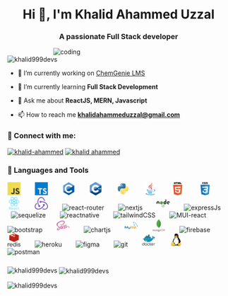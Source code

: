 <h1 align="center">Hi 👋, I'm Khalid Ahammed Uzzal</h1>
<h3 align="center">A passionate Full Stack developer</h3>
<img align="right" alt="coding" width="400" src="https://miro.medium.com/v2/resize:fit:1358/1*yw0TnheAGN-LPneDaTlaxw.gif"/>

<p align="left"> <img src="https://komarev.com/ghpvc/?username=khalid999devs&label=Profile%20views&color=0e75b6&style=flat" alt="khalid999devs" /> </p>

- 🔭 I’m currently working on [ChemGenie LMS](https://github.com/khalid999devs/eduPlatform)

- 🌱 I’m currently learning **Full Stack Development**

- 💬 Ask me about **ReactJS, MERN, Javascript**

- 📫 How to reach me **khalidahammeduzzal@gmail.com**

### 🔗 Connect with me:

<p align="left">
<a href="https://linkedin.com/in/khalid-ahammed" target="blank"><img align="center" src="https://raw.githubusercontent.com/rahuldkjain/github-profile-readme-generator/master/src/images/icons/Social/linked-in-alt.svg" alt="khalid-ahammed" width="40" /></a>
<a href="https://www.youtube.com/c/khalid ahammed" target="blank"><img align="center" src="https://raw.githubusercontent.com/rahuldkjain/github-profile-readme-generator/master/src/images/icons/Social/youtube.svg" alt="khalid ahammed" width="40" /></a>
</p>

<!--<h3 align="left">Languages and Tools:</h3> -->

### 🧰 Languages and Tools

<p align="left" style="margin-bottom:25px;">

<a href="https://developer.mozilla.org/en-US/docs/Web/JavaScript" target="_blank" rel="noreferrer" style="text-decoration:none;"> 
  <img src="https://raw.githubusercontent.com/devicons/devicon/master/icons/javascript/javascript-original.svg" alt="javascript" width="30px" style="margin-right:20px;" /> 
</a>&nbsp;
<a href="https://www.typescriptlang.org/" target="_blank" rel="noreferrer" style="text-decoration:none;"> 
  <img src="https://raw.githubusercontent.com/devicons/devicon/master/icons/typescript/typescript-original.svg" alt="typescript" width="30px" style="margin-right:20px;" /> 
</a>&nbsp;
<a href="https://www.cprogramming.com/" target="_blank" rel="noreferrer" style="text-decoration:none;"> 
  <img src="https://raw.githubusercontent.com/devicons/devicon/master/icons/c/c-original.svg" alt="c" width="30px" style="margin-right:20px;" /> 
</a>&nbsp;
<a href="https://www.w3schools.com/cpp/" target="_blank" rel="noreferrer" style="text-decoration:none;"> 
  <img src="https://raw.githubusercontent.com/devicons/devicon/master/icons/cplusplus/cplusplus-original.svg" alt="cplusplus" width="30px" style="margin-right:20px;" /> 
</a>&nbsp;
<a href="https://www.python.org" target="_blank" rel="noreferrer" style="text-decoration:none;"> 
  <img src="https://raw.githubusercontent.com/devicons/devicon/master/icons/python/python-original.svg" alt="python" width="30px" style="margin-right:20px;" /> 
</a>&nbsp;
<a href="https://www.java.com" target="_blank" rel="noreferrer" style="text-decoration:none;"> 
  <img src="https://raw.githubusercontent.com/devicons/devicon/master/icons/java/java-original.svg" alt="java" width="30px" style="margin-right:20px;" /> 
</a>&nbsp;
<a href="https://www.w3.org/html/" target="_blank" rel="noreferrer" style="text-decoration:none;"> 
  <img src="https://raw.githubusercontent.com/devicons/devicon/master/icons/html5/html5-original-wordmark.svg" alt="html5" width="30px" style="margin-right:20px;" /> 
</a>&nbsp;
<a href="https://www.w3schools.com/css/" target="_blank" rel="noreferrer" style="text-decoration:none;"> 
  <img src="https://raw.githubusercontent.com/devicons/devicon/master/icons/css3/css3-original-wordmark.svg" alt="css3" width="30px" style="margin-right:20px;" /> 
</a>&nbsp;
<a href="https://reactjs.org/" target="_blank" rel="noreferrer" style="text-decoration:none;"> 
  <img src="https://raw.githubusercontent.com/devicons/devicon/master/icons/react/react-original-wordmark.svg" alt="reactJs" width="30px" style="margin-right:20px;" /> 
</a>&nbsp;
<a href="https://redux.js.org" target="_blank" rel="noreferrer" style="text-decoration:none;"> 
  <img src="https://raw.githubusercontent.com/devicons/devicon/master/icons/redux/redux-original.svg" alt="redux" width="30px" style="margin-right:20px;" /> 
</a>&nbsp;
<a href="https://reactrouter.com/en/main" target="_blank" rel="noreferrer" style="text-decoration:none;"> 
  <img src="https://cdn.jsdelivr.net/gh/devicons/devicon@latest/icons/reactrouter/reactrouter-original.svg" alt="react-router" width="30px" style="margin-right:20px;" /> 
</a>&nbsp;
<a href="https://nextjs.org/" target="_blank" rel="noreferrer" style="text-decoration:none;"> 
  <img src="https://www.svgrepo.com/show/354113/nextjs-icon.svg" alt="nextjs" width="30px" style="margin-right:20px;" />
</a>&nbsp;
<a href="https://nodejs.org" target="_blank" rel="noreferrer" style="text-decoration:none;"> 
  <img src="https://raw.githubusercontent.com/devicons/devicon/master/icons/nodejs/nodejs-original-wordmark.svg" alt="nodejs" width="30px" style="margin-right:20px;" /> 
</a>&nbsp;
<a href="https://expressjs.com" target="_blank" rel="noreferrer" style="text-decoration:none;"> 
  <img src="https://w7.pngwing.com/pngs/925/447/png-transparent-express-js-node-js-javascript-mongodb-node-js-text-trademark-logo.png" alt="expressJs" width="30px" style="margin-right:20px;" /> 
</a>&nbsp;
<a href="https://sequelize.org" target="_blank" rel="noreferrer" style="text-decoration:none;"> 
  <img src="https://cdn.jsdelivr.net/gh/devicons/devicon@latest/icons/sequelize/sequelize-original.svg" alt="sequelize" width="30px" style="margin-right:20px;" /> 
</a>&nbsp;
<a href="https://reactnative.dev/" target="_blank" rel="noreferrer" style="text-decoration:none;"> 
  <img src="https://reactnative.dev/img/header_logo.svg" alt="reactnative" width="30px" style="margin-right:20px;" /> 
</a>&nbsp;
<a href="https://tailwindcss.com/" target="_blank" rel="noreferrer" style="text-decoration:none;"> 
  <img src="https://www.vectorlogo.zone/logos/tailwindcss/tailwindcss-icon.svg" alt="tailwindCSS" width="30px" style="margin-right:20px;" /> 
</a>&nbsp;
<a href="https://mui.com/" target="_blank" rel="noreferrer" style="text-decoration:none;"> 
  <img src="https://cdn.jsdelivr.net/gh/devicons/devicon@latest/icons/materialui/materialui-plain.svg" alt="MUI-react" width="30px" style="margin-right:20px;" /> 
</a>&nbsp;
<a href="https://getbootstrap.com/" target="_blank" rel="noreferrer" style="text-decoration:none;"> 
  <img src="https://cdn.jsdelivr.net/gh/devicons/devicon@latest/icons/bootstrap/bootstrap-original.svg" alt="bootstrap" width="30px" style="margin-right:20px;" /> 
</a>&nbsp;
<a href="https://sass-lang.com" target="_blank" rel="noreferrer" style="text-decoration:none;"> 
  <img src="https://raw.githubusercontent.com/devicons/devicon/master/icons/sass/sass-original.svg" alt="sass" width="30px" style="margin-right:20px;" /> 
</a>&nbsp;
<a href="https://www.chartjs.org" target="_blank" rel="noreferrer" style="text-decoration:none;"> 
  <img src="https://www.chartjs.org/media/logo-title.svg" alt="chartjs" width="30px" style="margin-right:20px;" /> 
</a>&nbsp;
<a href="https://www.mysql.com/" target="_blank" rel="noreferrer" style="text-decoration:none;"> 
  <img src="https://raw.githubusercontent.com/devicons/devicon/master/icons/mysql/mysql-original-wordmark.svg" alt="mysql" width="30px" style="margin-right:20px;" /> 
</a>&nbsp;
<a href="https://www.mongodb.com/" target="_blank" rel="noreferrer" style="text-decoration:none;"> 
  <img src="https://raw.githubusercontent.com/devicons/devicon/master/icons/mongodb/mongodb-original-wordmark.svg" alt="mongodb" width="30px" style="margin-right:20px;" /> 
</a>&nbsp;
<a href="https://firebase.google.com/" target="_blank" rel="noreferrer" style="text-decoration:none;"> 
  <img src="https://www.vectorlogo.zone/logos/firebase/firebase-icon.svg" alt="firebase" width="30px" style="margin-right:20px;" /> 
</a>&nbsp;
<a href="https://redis.io" target="_blank" rel="noreferrer" style="text-decoration:none;"> 
  <img src="https://raw.githubusercontent.com/devicons/devicon/master/icons/redis/redis-original-wordmark.svg" alt="redis" width="30px" style="margin-right:20px;" /> 
</a>&nbsp;
<a href="https://heroku.com" target="_blank" rel="noreferrer" style="text-decoration:none;"> 
  <img src="https://www.vectorlogo.zone/logos/heroku/heroku-icon.svg" alt="heroku" width="30px" style="margin-right:20px;" /> 
</a>&nbsp;
<a href="https://www.figma.com/" target="_blank" rel="noreferrer" style="text-decoration:none;"> 
  <img src="https://www.vectorlogo.zone/logos/figma/figma-icon.svg" alt="figma" width="30px" style="margin-right:20px;" /> 
</a>&nbsp;
<a href="https://git-scm.com/" target="_blank" rel="noreferrer" style="text-decoration:none;"> 
  <img src="https://www.vectorlogo.zone/logos/git-scm/git-scm-icon.svg" alt="git" width="30px" style="margin-right:20px;" /> 
</a>&nbsp;
<a href="https://www.docker.com/" target="_blank" rel="noreferrer" style="text-decoration:none;"> 
  <img src="https://raw.githubusercontent.com/devicons/devicon/master/icons/docker/docker-original-wordmark.svg" alt="docker" width="30px" style="margin-right:20px;" /> 
</a>&nbsp;
<a href="https://www.linux.org/" target="_blank" rel="noreferrer" style="text-decoration:none;"> 
  <img src="https://raw.githubusercontent.com/devicons/devicon/master/icons/linux/linux-original.svg" alt="linux" width="30px" style="margin-right:20px;" /> 
</a>&nbsp;
<a href="https://postman.com" target="_blank" rel="noreferrer" style="text-decoration:none;"> 
  <img src="https://www.vectorlogo.zone/logos/getpostman/getpostman-icon.svg" alt="postman" width="30px" style="margin-right:20px;" /> 
</a>&nbsp;

</p>



<!--stats and cards-->
<p><img align="left" src="https://github-readme-stats.vercel.app/api/top-langs?username=khalid999devs&show_icons=true&locale=en&layout=compact" alt="khalid999devs" /></p>

<p>&nbsp;<img align="center" src="https://github-readme-stats.vercel.app/api?username=khalid999devs&show_icons=true&locale=en" alt="khalid999devs" /></p>

<p><img align="center" src="https://github-readme-streak-stats.herokuapp.com/?user=khalid999devs&" alt="khalid999devs" /></p>
